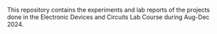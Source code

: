 This repository contains the experiments and lab reports of the projects done in the Electronic Devices and Circuits Lab Course during Aug-Dec 2024.
